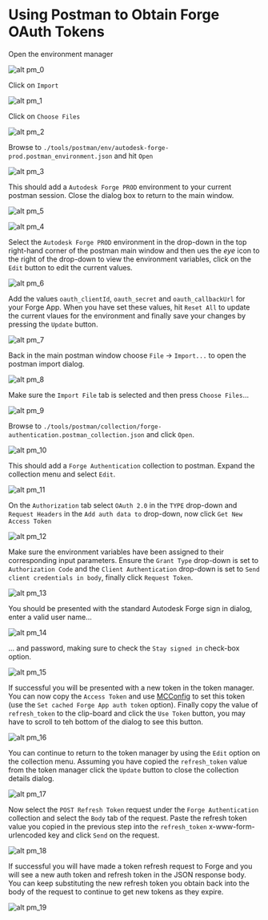 # Using Postman to Obtain Forge OAuth Tokens

Open the environment manager

![alt pm_0](./img/postman-oauth-0.png)

Click on `Import`

![alt pm_1](./img/postman-oauth-1.png)

Click on `Choose Files`

![alt pm_2](./img/postman-oauth-2.png)

Browse to `./tools/postman/env/autodesk-forge-prod.postman_environment.json` and hit `Open`

![alt pm_3](./img/postman-oauth-3.png)

This should add a `Autodesk Forge PROD` environment to your current postman session. Close the dialog box to return to the main window.

![alt pm_5](./img/postman-oauth-5.png)

![alt pm_4](./img/postman-oauth-4.png)

Select the `Autodesk Forge PROD` environment in the drop-down in the top right-hand corner of the postman main window and then ues the _eye_ icon to the right of the drop-down to view the environment variables, click on the `Edit` button to edit the current values.

![alt pm_6](./img/postman-oauth-6.png)

Add the values `oauth_clientId`, `oauth_secret` and `oauth_callbackUrl` for your Forge App. When you have set these values, hit `Reset All` to update the current vlaues for the environment and finally save your changes by pressing the `Update` button.

![alt pm_7](./img/postman-oauth-7.png)

Back in the main postman window choose `File` -> `Import...` to open the postman import dialog.

![alt pm_8](./img/postman-oauth-8.png)

Make sure the `Import File` tab is selected and then press `Choose Files`...

![alt pm_9](./img/postman-oauth-9.png)

Browse to `./tools/postman/collection/forge-authentication.postman_collection.json` and click `Open`.

![alt pm_10](./img/postman-oauth-10.png)

This should add a `Forge Authentication` collection to postman. Expand the collection menu and select `Edit`.

![alt pm_11](./img/postman-oauth-11.png)

On the `Authorization` tab select `OAuth 2.0` in the `TYPE` drop-down and `Request Headers` in the `Add auth data to` drop-down, now click `Get New Access Token`

![alt pm_12](./img/postman-oauth-12.png)

Make sure the environment variables have been assigned to their corresponding input parameters. Ensure the `Grant Type` drop-down is set to `Authorization Code` and the `Client Authentication` drop-down is set to `Send client credentials in body`, finally click `Request Token`.

![alt pm_13](./img/postman-oauth-13.png)

You should be presented with the standard Autodesk Forge sign in dialog, enter a valid user name...

![alt pm_14](./img/postman-oauth-14.png)

... and password, making sure to check the `Stay signed in` check-box option.

![alt pm_15](./img/postman-oauth-15.png)

If successful you will be presented with a new token in the token manager. You can now copy the `Access Token` and use [MCConfig](../tools/dotnet/src/MCConfig/README.md) to set this token (use the `Set cached Forge App auth token` option). Finally copy the value of `refresh_token` to the clip-board and click the `Use Token` button, you may have to scroll to teh bottom of the dialog to see this button.

![alt pm_16](./img/postman-oauth-16.png)

You can continue to return to the token manager by using the `Edit` option on the collection menu. Assuming you have copied the `refresh_token` value from the token manager click the `Update` button to close the collection details dialog.

![alt pm_17](./img/postman-oauth-17.png)

Now select the `POST Refresh Token` request under the `Forge Authentication` collection and select the `Body` tab of the request. Paste the refresh token value you copied in the previous step into the `refresh_token` x-www-form-urlencoded key and click `Send` on the request.

![alt pm_18](./img/postman-oauth-18.png)

If successful you will have made a token refresh request to Forge and you will see a new auth token and refresh token in the JSON response body. You can keep substituting the new refresh token you obtain back into the body of the request to continue to get new tokens as they expire.

![alt pm_19](./img/postman-oauth-19.png)